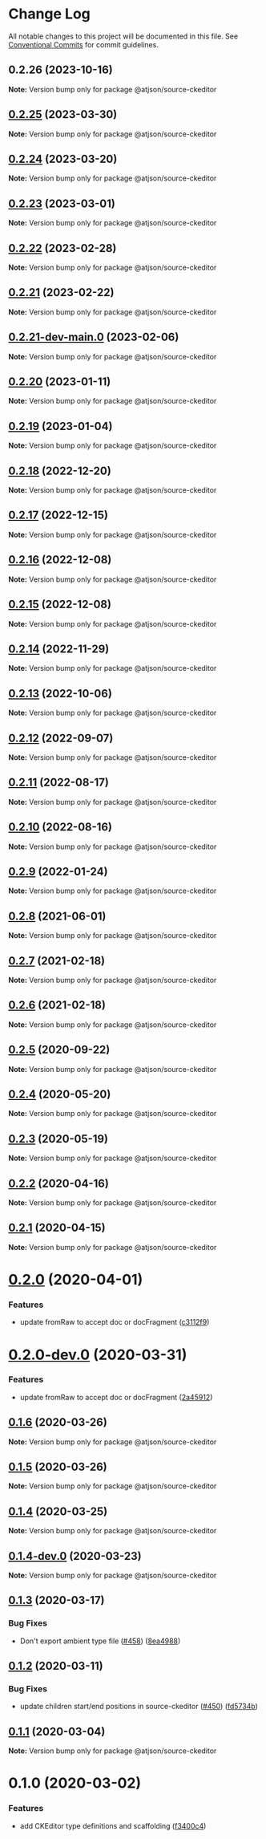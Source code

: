 # Change Log

All notable changes to this project will be documented in this file.
See [Conventional Commits](https://conventionalcommits.org) for commit guidelines.

## 0.2.26 (2023-10-16)

**Note:** Version bump only for package @atjson/source-ckeditor

## [0.2.25](https://github.com/CondeNast/atjson/compare/@atjson/source-ckeditor@0.2.24...@atjson/source-ckeditor@0.2.25) (2023-03-30)

**Note:** Version bump only for package @atjson/source-ckeditor

## [0.2.24](https://github.com/CondeNast/atjson/compare/@atjson/source-ckeditor@0.2.23...@atjson/source-ckeditor@0.2.24) (2023-03-20)

**Note:** Version bump only for package @atjson/source-ckeditor

## [0.2.23](https://github.com/CondeNast/atjson/compare/@atjson/source-ckeditor@0.2.22...@atjson/source-ckeditor@0.2.23) (2023-03-01)

**Note:** Version bump only for package @atjson/source-ckeditor

## [0.2.22](https://github.com/CondeNast/atjson/compare/@atjson/source-ckeditor@0.2.21...@atjson/source-ckeditor@0.2.22) (2023-02-28)

**Note:** Version bump only for package @atjson/source-ckeditor

## [0.2.21](https://github.com/CondeNast/atjson/compare/@atjson/source-ckeditor@0.2.21-dev-main.0...@atjson/source-ckeditor@0.2.21) (2023-02-22)

**Note:** Version bump only for package @atjson/source-ckeditor

## [0.2.21-dev-main.0](https://github.com/CondeNast/atjson/compare/@atjson/source-ckeditor@0.2.20...@atjson/source-ckeditor@0.2.21-dev-main.0) (2023-02-06)

**Note:** Version bump only for package @atjson/source-ckeditor

## [0.2.20](https://github.com/CondeNast/atjson/compare/@atjson/source-ckeditor@0.2.19...@atjson/source-ckeditor@0.2.20) (2023-01-11)

**Note:** Version bump only for package @atjson/source-ckeditor

## [0.2.19](https://github.com/CondeNast/atjson/compare/@atjson/source-ckeditor@0.2.18...@atjson/source-ckeditor@0.2.19) (2023-01-04)

**Note:** Version bump only for package @atjson/source-ckeditor

## [0.2.18](https://github.com/CondeNast/atjson/compare/@atjson/source-ckeditor@0.2.17...@atjson/source-ckeditor@0.2.18) (2022-12-20)

**Note:** Version bump only for package @atjson/source-ckeditor

## [0.2.17](https://github.com/CondeNast/atjson/compare/@atjson/source-ckeditor@0.2.16...@atjson/source-ckeditor@0.2.17) (2022-12-15)

**Note:** Version bump only for package @atjson/source-ckeditor

## [0.2.16](https://github.com/CondeNast/atjson/compare/@atjson/source-ckeditor@0.2.15...@atjson/source-ckeditor@0.2.16) (2022-12-08)

**Note:** Version bump only for package @atjson/source-ckeditor

## [0.2.15](https://github.com/CondeNast/atjson/compare/@atjson/source-ckeditor@0.2.14...@atjson/source-ckeditor@0.2.15) (2022-12-08)

**Note:** Version bump only for package @atjson/source-ckeditor

## [0.2.14](https://github.com/CondeNast/atjson/compare/@atjson/source-ckeditor@0.2.13...@atjson/source-ckeditor@0.2.14) (2022-11-29)

**Note:** Version bump only for package @atjson/source-ckeditor

## [0.2.13](https://github.com/CondeNast/atjson/compare/@atjson/source-ckeditor@0.2.12...@atjson/source-ckeditor@0.2.13) (2022-10-06)

**Note:** Version bump only for package @atjson/source-ckeditor

## [0.2.12](https://github.com/CondeNast/atjson/compare/@atjson/source-ckeditor@0.2.11...@atjson/source-ckeditor@0.2.12) (2022-09-07)

**Note:** Version bump only for package @atjson/source-ckeditor

## [0.2.11](https://github.com/CondeNast/atjson/compare/@atjson/source-ckeditor@0.2.10...@atjson/source-ckeditor@0.2.11) (2022-08-17)

**Note:** Version bump only for package @atjson/source-ckeditor

## [0.2.10](https://github.com/CondeNast/atjson/compare/@atjson/source-ckeditor@0.2.9...@atjson/source-ckeditor@0.2.10) (2022-08-16)

**Note:** Version bump only for package @atjson/source-ckeditor

## [0.2.9](https://github.com/CondeNast/atjson/compare/@atjson/source-ckeditor@0.2.8...@atjson/source-ckeditor@0.2.9) (2022-01-24)

**Note:** Version bump only for package @atjson/source-ckeditor

## [0.2.8](https://github.com/CondeNast/atjson/compare/@atjson/source-ckeditor@0.2.7...@atjson/source-ckeditor@0.2.8) (2021-06-01)

**Note:** Version bump only for package @atjson/source-ckeditor

## [0.2.7](https://github.com/CondeNast/atjson/compare/@atjson/source-ckeditor@0.2.6...@atjson/source-ckeditor@0.2.7) (2021-02-18)

**Note:** Version bump only for package @atjson/source-ckeditor

## [0.2.6](https://github.com/CondeNast/atjson/compare/@atjson/source-ckeditor@0.2.5...@atjson/source-ckeditor@0.2.6) (2021-02-18)

**Note:** Version bump only for package @atjson/source-ckeditor

## [0.2.5](https://github.com/CondeNast/atjson/compare/@atjson/source-ckeditor@0.2.4...@atjson/source-ckeditor@0.2.5) (2020-09-22)

**Note:** Version bump only for package @atjson/source-ckeditor

## [0.2.4](https://github.com/CondeNast/atjson/compare/@atjson/source-ckeditor@0.2.3...@atjson/source-ckeditor@0.2.4) (2020-05-20)

**Note:** Version bump only for package @atjson/source-ckeditor

## [0.2.3](https://github.com/CondeNast/atjson/compare/@atjson/source-ckeditor@0.2.2...@atjson/source-ckeditor@0.2.3) (2020-05-19)

**Note:** Version bump only for package @atjson/source-ckeditor

## [0.2.2](https://github.com/CondeNast/atjson/compare/@atjson/source-ckeditor@0.2.1...@atjson/source-ckeditor@0.2.2) (2020-04-16)

**Note:** Version bump only for package @atjson/source-ckeditor

## [0.2.1](https://github.com/CondeNast/atjson/compare/@atjson/source-ckeditor@0.2.0...@atjson/source-ckeditor@0.2.1) (2020-04-15)

**Note:** Version bump only for package @atjson/source-ckeditor

# [0.2.0](https://github.com/CondeNast/atjson/compare/@atjson/source-ckeditor@0.1.6...@atjson/source-ckeditor@0.2.0) (2020-04-01)

### Features

- update fromRaw to accept doc or docFragment ([c3112f9](https://github.com/CondeNast/atjson/commit/c3112f99671381eb3abd5e7e019ffc36b76035b3))

# [0.2.0-dev.0](https://github.com/CondeNast/atjson/compare/@atjson/source-ckeditor@0.1.6...@atjson/source-ckeditor@0.2.0-dev.0) (2020-03-31)

### Features

- update fromRaw to accept doc or docFragment ([2a45912](https://github.com/CondeNast/atjson/commit/2a45912796a2c7ec043acf6ef227337b50e3754f))

## [0.1.6](https://github.com/CondeNast/atjson/compare/@atjson/source-ckeditor@0.1.5...@atjson/source-ckeditor@0.1.6) (2020-03-26)

**Note:** Version bump only for package @atjson/source-ckeditor

## [0.1.5](https://github.com/CondeNast/atjson/compare/@atjson/source-ckeditor@0.1.4...@atjson/source-ckeditor@0.1.5) (2020-03-26)

**Note:** Version bump only for package @atjson/source-ckeditor

## [0.1.4](https://github.com/CondeNast/atjson/compare/@atjson/source-ckeditor@0.1.3...@atjson/source-ckeditor@0.1.4) (2020-03-25)

**Note:** Version bump only for package @atjson/source-ckeditor

## [0.1.4-dev.0](https://github.com/CondeNast/atjson/compare/@atjson/source-ckeditor@0.1.3...@atjson/source-ckeditor@0.1.4-dev.0) (2020-03-23)

**Note:** Version bump only for package @atjson/source-ckeditor

## [0.1.3](https://github.com/CondeNast/atjson/compare/@atjson/source-ckeditor@0.1.2...@atjson/source-ckeditor@0.1.3) (2020-03-17)

### Bug Fixes

- Don't export ambient type file ([#458](https://github.com/CondeNast/atjson/issues/458)) ([8ea4988](https://github.com/CondeNast/atjson/commit/8ea49881eedb08231fc11c552de688503915a4c8))

## [0.1.2](https://github.com/CondeNast/atjson/compare/@atjson/source-ckeditor@0.1.1...@atjson/source-ckeditor@0.1.2) (2020-03-11)

### Bug Fixes

- update children start/end positions in source-ckeditor ([#450](https://github.com/CondeNast/atjson/issues/450)) ([fd5734b](https://github.com/CondeNast/atjson/commit/fd5734bc1e44e5db417dbf67e99a81217019f742))

## [0.1.1](https://github.com/CondeNast/atjson/compare/@atjson/source-ckeditor@0.1.0...@atjson/source-ckeditor@0.1.1) (2020-03-04)

**Note:** Version bump only for package @atjson/source-ckeditor

# 0.1.0 (2020-03-02)

### Features

- add CKEditor type definitions and scaffolding ([f3400c4](https://github.com/CondeNast/atjson/commit/f3400c43cd3467a723328f8ada0306f3bdba75c0))
